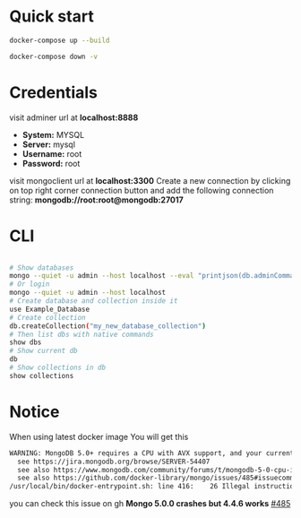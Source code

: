 # Quick start
```sh
docker-compose up --build
```
```sh
docker-compose down -v 
```
# Credentials
visit adminer url at **localhost:8888**
- **System:** MYSQL
- **Server:**  mysql
- **Username:** root
- **Password:** root

visit mongoclient url at **localhost:3300**
Create a new connection by clicking on top right corner connection button and add the following connection string: **mongodb://root:root@mongodb:27017**

# CLI
```sh

# Show databases
mongo --quiet -u admin --host localhost --eval "printjson(db.adminCommand('listDatabases'))"
# Or login
mongo --quiet -u admin --host localhost
# Create database and collection inside it
use Example_Database
# Create collection
db.createCollection("my_new_database_collection")
# Then list dbs with native commands
show dbs
# Show current db
db
# Show collections in db
show collections
```

# Notice
When using latest docker image You will get this 
```sh
WARNING: MongoDB 5.0+ requires a CPU with AVX support, and your current system does not appear to have that!
  see https://jira.mongodb.org/browse/SERVER-54407
  see also https://www.mongodb.com/community/forums/t/mongodb-5-0-cpu-intel-g4650-compatibility/116610/2
  see also https://github.com/docker-library/mongo/issues/485#issuecomment-891991814
/usr/local/bin/docker-entrypoint.sh: line 416:    26 Illegal instruction     (core dumped) "${mongodHackedArgs[@]}" --fork
```
you can check this issue on gh **Mongo 5.0.0 crashes but 4.4.6 works** [#485](https://github.com/docker-library/mongo/issues/485)